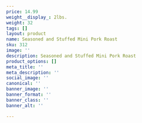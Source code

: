 ```yaml
---
price: 14.99
weight__display_: 2lbs.
weight: 32
tags: []
layout: product
name: Seasoned and Stuffed Mini Pork Roast
sku: 312
image: ''
description: Seasoned and Stuffed Mini Pork Roast
product_options: []
meta_title: ''
meta_description: ''
social_image: ''
canonical: ''
banner_image: ''
banner_format: ''
banner_class: ''
banner_alt: ''

---
```

